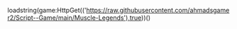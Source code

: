 loadstring(game:HttpGet(('https://raw.githubusercontent.com/ahmadsgamer2/Script--Game/main/Muscle-Legends'),true))()

